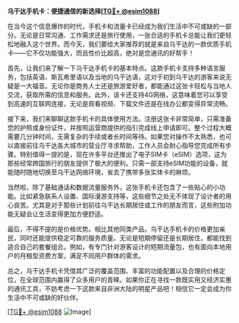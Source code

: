 **乌干达手机卡：便捷通信的新选择[[TG💪+ @esim1088](https://t.me/s/esim1088)]**

在当今这个信息爆炸的时代，手机卡和流量卡已经成为我们生活中不可或缺的一部分。无论是日常沟通、工作需求还是旅行使用，一张合适的手机卡总能让我们更轻松地融入这个世界。而今天，我们要给大家推荐的就是来自乌干达的一款优质手机卡——它不仅功能强大，而且性价比超高，绝对是您通讯的好帮手！

首先，让我们来了解一下乌干达手机卡的基本特点。这款手机卡支持多种语言服务，包括英语、斯瓦希里语以及当地的乌干达语，这对于初到乌干达的游客来说无疑是一大福音。无论你是商务人士还是旅游爱好者，都能通过这张卡轻松与当地人交流，获取所需的信息和服务。此外，该卡还支持4G网络，这意味着您可以享受到高速的互联网连接，无论是观看视频、下载文件还是在线办公都变得异常流畅。

接下来，我们来聊聊这款手机卡的具体使用方法。注册这张卡非常简单，只需准备您的护照或身份证件，并按照运营商提供的指引完成线上申请即可。整个过程大概需要几分钟时间，无需复杂的手续或者长时间等待。如果您对操作不太熟悉，也可以直接前往乌干达各大城市的营业厅寻求帮助，工作人员会耐心指导您完成所有步骤。特别值得一提的是，现在许多平台还推出了电子SIM卡（eSIM）选项，这为那些经常跨国旅行的朋友提供了极大的便利。只需一部支持eSIM功能的设备，就能随时随地切换至乌干达网络环境，省去了携带多张实体卡的麻烦。

当然啦，除了基础通话和数据流量服务外，这张手机卡还包含了一些贴心的小功能。比如紧急联系人设置、国际漫游支持等，这些细节之处无不体现了设计者的用心良苦。尤其是对于那些计划前往乌干达长期居住或工作的朋友而言，这些附加功能无疑会让生活变得更加方便舒适。

最后，不得不提的是价格优势。相比其他同类产品，乌干达手机卡的价格更加亲民，同时还能提供稳定可靠的服务质量。无论是短期停留还是长期居住，都能找到适合自己的套餐组合。例如，有专门针对游客设计的短期流量包，也有面向本地用户的月租型资费方案，满足不同用户群体的需求。

总之，乌干达手机卡凭借其广泛的覆盖范围、丰富的功能配置以及合理的价格定位，在全球范围内赢得了众多用户的青睐。如果你正在寻找一款既实用又经济实惠的通讯工具，不妨考虑一下这款来自非洲大陆的明星产品吧！相信它一定会成为你生活中不可或缺的好伙伴。

[[TG💪+ @esim1088](https://t.me/s/esim1088) ![Image](https://i.postimg.cc/4NQfJmqS/Snipaste-2025-05-13-00-14-12.png)]